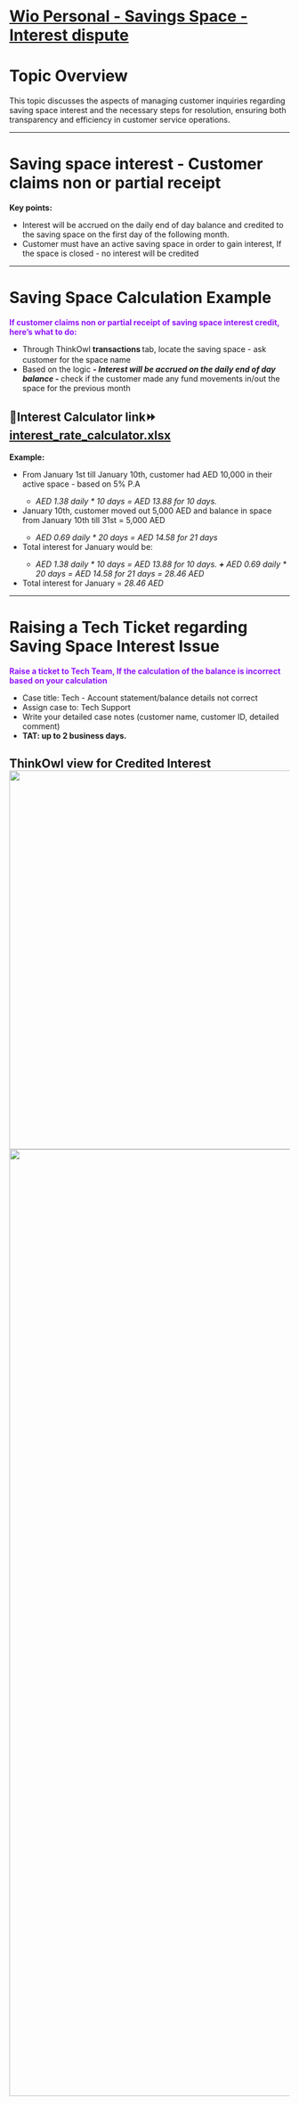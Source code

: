 # [Wio Personal - Savings Space - Interest dispute](https://app.getguru.com/card/i7MznEaT/Wio-Personal-Savings-Space-Interest-dispute)

<h1 class="ghq-card-content__large-heading" data-ghq-card-content-type="LARGE_HEADING">
 Topic Overview
</h1>
<p class="ghq-card-content__paragraph" data-ghq-card-content-type="paragraph">
 This topic discusses the aspects of managing customer inquiries regarding saving space interest and the necessary steps for resolution, ensuring both transparency and efficiency in customer service operations.
</p>
<hr class="ghq-card-content__horizontal-rule" data-ghq-card-content-type="DIVIDER"/>
<h1 class="ghq-card-content__large-heading" data-ghq-card-content-type="LARGE_HEADING">
 Saving space interest - Customer claims non or partial receipt
</h1>
<p class="ghq-card-content__paragraph" data-ghq-card-content-type="paragraph">
 <strong class="ghq-card-content__bold" data-ghq-card-content-type="BOLD">
  Key points:
 </strong>
</p>
<ul class="ghq-card-content__bulleted-list" data-ghq-card-content-type="BULLETED_LIST">
 <li class="ghq-card-content__bulleted-list-item" data-ghq-card-content-type="BULLETED_LIST_ITEM">
  Interest will be accrued on the daily end of day balance and credited to the saving space on the first day of the following month.
 </li>
 <li class="ghq-card-content__bulleted-list-item" data-ghq-card-content-type="BULLETED_LIST_ITEM">
  Customer must have an active saving space in order to gain interest, If the space is closed - no interest will be credited
 </li>
</ul>
<hr class="ghq-card-content__horizontal-rule" data-ghq-card-content-type="DIVIDER"/>
<h1 class="ghq-card-content__large-heading" data-ghq-card-content-type="LARGE_HEADING">
 Saving Space Calculation Example
 <span class="ghq-card-content__image-container">
  <img class="ghq-card-content__image" data-ghq-card-content-image-filename="Unnamed" data-ghq-card-content-type="IMAGE" src="https://content.api.getguru.com/files/view/bed458c5-4ae5-4ed0-9b66-806f0e37b257" style="width:16px" width="16"/>
 </span>
</h1>
<p class="ghq-card-content__paragraph ghq-is-empty" data-ghq-card-content-type="paragraph">
 <strong class="ghq-card-content__bold" data-ghq-card-content-type="BOLD">
  <span class="ghq-card-content__text-color" data-ghq-card-content-type="TEXT_COLOR" style="color:#9013fe">
  </span>
 </strong>
</p>
<p class="ghq-card-content__paragraph" data-ghq-card-content-type="paragraph">
 <strong class="ghq-card-content__bold" data-ghq-card-content-type="BOLD">
  <span class="ghq-card-content__text-color" data-ghq-card-content-type="TEXT_COLOR" style="color:#9013fe">
   If customer claims non or partial receipt of saving space interest credit, here’s what to do:
  </span>
 </strong>
</p>
<ul class="ghq-card-content__bulleted-list" data-ghq-card-content-type="BULLETED_LIST">
 <li class="ghq-card-content__bulleted-list-item" data-ghq-card-content-type="BULLETED_LIST_ITEM">
  Through ThinkOwl
  <strong class="ghq-card-content__bold" data-ghq-card-content-type="BOLD">
   transactions
  </strong>
  tab, locate the saving space - ask customer for the space name
  <span class="ghq-card-content__image-container">
   <img class="ghq-card-content__image" data-ghq-card-content-image-filename="Unnamed" data-ghq-card-content-type="IMAGE" src="https://content.api.getguru.com/files/view/c7df65b1-d448-404e-926c-1539491dc926" style="width:16px" width="16"/>
  </span>
 </li>
 <li class="ghq-card-content__bulleted-list-item" data-ghq-card-content-type="BULLETED_LIST_ITEM">
  Based on the logic
  <em class="ghq-card-content__italic" data-ghq-card-content-type="ITALIC">
   <strong class="ghq-card-content__bold" data-ghq-card-content-type="BOLD">
    - Interest will be accrued on the daily end of day balance -
   </strong>
  </em>
  check if the customer made any fund movements in/out the space for the previous month
 </li>
</ul>
<h2 class="ghq-card-content__medium-heading" data-ghq-card-content-type="MEDIUM_HEADING">
 <strong class="ghq-card-content__bold" data-ghq-card-content-type="BOLD">
 </strong>
</h2>
<h2 class="ghq-card-content__medium-heading" data-ghq-card-content-type="MEDIUM_HEADING">
 <strong class="ghq-card-content__bold" data-ghq-card-content-type="BOLD">
  🔢Interest Calculator link⏩
 </strong>
 <a class="ghq-card-content__link" data-ghq-card-content-type="LINK" href="https://neobankadq-my.sharepoint.com/:x:/g/personal/bshehata_wio_io/EY1l777pF8BCiggyyMuzUogBieOa4jEvQjPSzZlBeYOO0g?e=OLOOR0" rel="noopener noreferrer" target="_blank">
  interest_rate_calculator.xlsx
 </a>
 <strong class="ghq-card-content__bold" data-ghq-card-content-type="BOLD">
 </strong>
</h2>
<p class="ghq-card-content__paragraph" data-ghq-card-content-type="paragraph">
 <strong class="ghq-card-content__bold" data-ghq-card-content-type="BOLD">
  Example:
 </strong>
</p>
<ul class="ghq-card-content__bulleted-list" data-ghq-card-content-type="BULLETED_LIST">
 <li class="ghq-card-content__bulleted-list-item" data-ghq-card-content-type="BULLETED_LIST_ITEM">
  From January 1st till January 10th, customer had AED 10,000 in their active space - based on 5% P.A
 </li>
 <ul class="ghq-card-content__bulleted-list" data-ghq-card-content-type="BULLETED_LIST">
  <li class="ghq-card-content__bulleted-list-item" data-ghq-card-content-type="BULLETED_LIST_ITEM">
   <em class="ghq-card-content__italic" data-ghq-card-content-type="ITALIC">
    AED 1.38 daily * 10 days = AED 13.88 for 10 days.
   </em>
  </li>
 </ul>
 <li class="ghq-card-content__bulleted-list-item" data-ghq-card-content-type="BULLETED_LIST_ITEM">
  January 10th, customer moved out 5,000 AED and balance in space from January 10th till 31st = 5,000 AED
 </li>
 <ul class="ghq-card-content__bulleted-list" data-ghq-card-content-type="BULLETED_LIST">
  <li class="ghq-card-content__bulleted-list-item" data-ghq-card-content-type="BULLETED_LIST_ITEM">
   <em class="ghq-card-content__italic" data-ghq-card-content-type="ITALIC">
    AED 0.69 daily * 20 days = AED 14.58 for 21 days
   </em>
  </li>
 </ul>
 <li class="ghq-card-content__bulleted-list-item" data-ghq-card-content-type="BULLETED_LIST_ITEM">
  Total interest for January would be:
 </li>
 <ul class="ghq-card-content__bulleted-list" data-ghq-card-content-type="BULLETED_LIST">
  <li class="ghq-card-content__bulleted-list-item" data-ghq-card-content-type="BULLETED_LIST_ITEM">
   <em class="ghq-card-content__italic" data-ghq-card-content-type="ITALIC">
    AED 1.38 daily * 10 days = AED 13.88 for 10 days.
   </em>
   <strong class="ghq-card-content__bold" data-ghq-card-content-type="BOLD">
    <em class="ghq-card-content__italic" data-ghq-card-content-type="ITALIC">
     +
    </em>
   </strong>
   <em class="ghq-card-content__italic" data-ghq-card-content-type="ITALIC">
    AED 0.69 daily * 20 days = AED 14.58 for 21 days = 28.46 AED
   </em>
  </li>
 </ul>
 <li class="ghq-card-content__bulleted-list-item" data-ghq-card-content-type="BULLETED_LIST_ITEM">
  Total interest for January =
  <em class="ghq-card-content__italic" data-ghq-card-content-type="ITALIC">
   28.46 AED
  </em>
 </li>
</ul>
<hr class="ghq-card-content__horizontal-rule" data-ghq-card-content-type="DIVIDER"/>
<h1 class="ghq-card-content__large-heading" data-ghq-card-content-type="LARGE_HEADING">
 Raising a Tech Ticket regarding Saving Space Interest Issue
</h1>
<p class="ghq-card-content__paragraph" data-ghq-card-content-type="paragraph">
 <strong class="ghq-card-content__bold" data-ghq-card-content-type="BOLD">
  <span class="ghq-card-content__text-color" data-ghq-card-content-type="TEXT_COLOR" style="color:#9013fe">
   Raise a ticket to Tech Team, If the calculation of the balance is incorrect based on your calculation
  </span>
 </strong>
</p>
<ul class="ghq-card-content__bulleted-list" data-ghq-card-content-type="BULLETED_LIST">
 <li class="ghq-card-content__bulleted-list-item" data-ghq-card-content-type="BULLETED_LIST_ITEM">
  Case title: Tech - Account statement/balance details not correct
 </li>
 <li class="ghq-card-content__bulleted-list-item" data-ghq-card-content-type="BULLETED_LIST_ITEM">
  Assign case to: Tech Support
 </li>
 <li class="ghq-card-content__bulleted-list-item" data-ghq-card-content-type="BULLETED_LIST_ITEM">
  Write your detailed case notes (customer name, customer ID, detailed comment)
 </li>
 <li class="ghq-card-content__bulleted-list-item" data-ghq-card-content-type="BULLETED_LIST_ITEM">
  <strong class="ghq-card-content__bold" data-ghq-card-content-type="BOLD">
   TAT: up to 2 business days.
  </strong>
 </li>
</ul>
<p class="ghq-card-content__paragraph ghq-is-empty" data-ghq-card-content-type="paragraph">
 <strong class="ghq-card-content__bold" data-ghq-card-content-type="BOLD">
 </strong>
</p>
<h2 class="ghq-card-content__medium-heading" data-ghq-card-content-type="MEDIUM_HEADING">
 ThinkOwl view for Credited Interest
 <span class="ghq-card-content__image-container">
  <img class="ghq-card-content__image" data-ghq-card-content-image-filename="Unnamed" data-ghq-card-content-type="IMAGE" src="https://content.api.getguru.com/files/view/9f653fe7-0120-43be-b834-9dfb43777e29" style="width:680px" width="680"/>
 </span>
 <span class="ghq-card-content__image-container">
  <img class="ghq-card-content__image" data-ghq-card-content-image-filename="Unnamed" data-ghq-card-content-type="IMAGE" src="https://content.api.getguru.com/files/view/9a52fc78-c3df-459c-9e84-6a086f6d37cc" style="width:1700px" width="1700"/>
 </span>
</h2>
<p class="ghq-card-content__paragraph ghq-is-empty" data-ghq-card-content-type="paragraph">
</p>
<p class="ghq-card-content__paragraph ghq-is-empty" data-ghq-card-content-type="paragraph">
</p>
